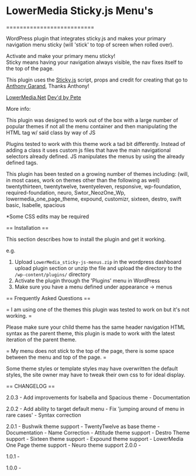 <h1>LowerMedia Sticky.js Menu's</h1>
==========================

WordPress plugin that integrates sticky.js and makes your primary navigation menu sticky 
(will 'stick' to top of screen when rolled over).  

Activate and make your primary menu sticky!  
Sticky means having your navigation always visible, the nav fixes itself to the top of the page.  

This plugin uses the <a href='http://stickyjs.com'>Sticky.js</a> script, props and credit for creating that go to 
<a href="http://anthonygarand.com">Anthony Garand</a>, Thanks Anthony!   


<a href='http://lowermedia.net'>LowerMedia.Net</a>
<a href='http://petelower.com'>Dev'd by Pete</a>



More info:

This plugin was designed to work out of the box with a large number of popular themes if not all
	the menu container and then manipulating the HTML tag w/ said class by way of JS
	

Plugins tested to work with this theme work a tad bit differently.  Instead of 
	adding a class it uses custom js files that have the main navigational selectors 
	already defined.  JS manipulates the menus by using the already defined tags. 

This plugin has been tested on a growing number of themes including: (will, in most cases, work on themes other than the following as well)
   twentythirteen, twentytwelve, twentyeleven, responsive, wp-foundation, required-foundation, neuro, Swtor_NeozOne_Wp, lowermedia_one_page_theme, expound, customizr, sixteen, destro, swift basic, Isabelle, spacious

   *Some CSS edits may be required


== Installation ==

This section describes how to install the plugin and get it working.

e.g.

1. Upload `LowerMedia_sticky-js-menus.zip` in the wordpress dashboard upload plugin section or unzip the file and upload the directory to the `/wp-content/plugins/` directory
2. Activate the plugin through the 'Plugins' menu in WordPress
3. Make sure you have a menu defined under appearance -> menus

== Frequently Asked Questions ==

= I am using one of the themes this plugin was tested to work on but it's not working. =

Please make sure your child theme has the same header navigation HTML syntax as the parent theme, this plugin is made to work with the latest iteration of the parent theme.

= My menu does not stick to the top of the page, there is some space between the menu and top of the page. =

Some theme styles or template styles may have overwritten the default styles, the site owner may have to tweak their own css to for ideal display.

== CHANGELOG ==

2.0.3 - Add improvements for Isabella and Spacious theme
	  - Documentation

2.0.2 - Add ability to target default menu
	  - Fix 'jumping around of menu in rare cases'
	  - Syntax correction

2.0.1 - Bushwik theme support
	  - TwentyTwelve as base theme
	  - Documentation
	  - Name Correction
	  - Attitude theme support
	  - Destro Theme support
	  - Sixteen theme support
	  - Expound theme support
	  - LowerMedia One Page theme support
	  - Neuro theme support
2.0.0 -

1.0.1 -

1.0.0 -